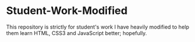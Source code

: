 # Student-Work-Modified
This repository is strictly for student's work I have heavily modified to help them learn HTML, CSS3 and JavaScript better; hopefully.
